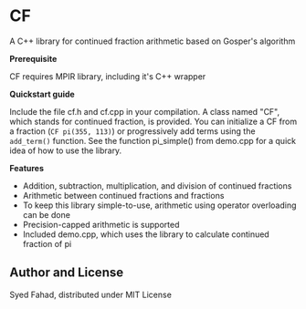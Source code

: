 # CF
A C++ library for continued fraction arithmetic based on Gosper's algorithm

**Prerequisite**

CF requires MPIR library, including it's C++ wrapper

**Quickstart guide**

Include the file cf.h and cf.cpp in your compilation.
A class named "CF", which stands for continued fraction, is provided.
You can initialize a CF from a fraction (<code>CF pi(355, 113)</code>) or progressively add terms using the <code>add_term()</code> function.
See the function pi_simple() from demo.cpp for a quick idea of how to use the library.

**Features**

- Addition, subtraction, multiplication, and division of continued fractions
- Arithmetic between continued fractions and fractions
- To keep this library simple-to-use, arithmetic using operator overloading can be done
- Precision-capped arithmetic is supported
- Included demo.cpp, which uses the library to calculate continued fraction of pi

## Author and License

Syed Fahad, distributed under MIT License
